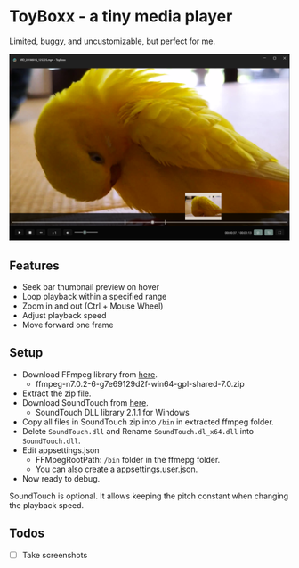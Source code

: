 # ToyBoxx - a tiny media player
Limited, buggy, and uncustomizable, but perfect for me.

![](./img/screenshot.png)

## Features

- Seek bar thumbnail preview on hover
- Loop playback within a specified range
- Zoom in and out (Ctrl + Mouse Wheel)
- Adjust playback speed
- Move forward one frame

## Setup

- Download FFmpeg library from [here](https://github.com/BtbN/FFmpeg-Builds/releases/tag/autobuild-2024-08-31-12-50).
    - ffmpeg-n7.0.2-6-g7e69129d2f-win64-gpl-shared-7.0.zip
- Extract the zip file.
- Download SoundTouch from [here](https://www.surina.net/soundtouch/download.html).
    - SoundTouch DLL library 2.1.1 for Windows
- Copy all files in SoundTouch zip into `/bin` in extracted ffmpeg folder.
- Delete `SoundTouch.dll` and Rename `SoundTouch.dl_x64.dll` into `SoundTouch.dll`.
- Edit appsettings.json
    - FFMpegRootPath: `/bin` folder in the ffmepg folder.
    - You can also create a appsettings.user.json.
- Now ready to debug.

SoundTouch is optional. It allows keeping the pitch constant when changing the playback speed.

## Todos

- [ ] Take screenshots
